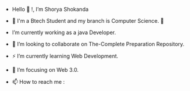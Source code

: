 -  Hello 👋 <coders/>!,  I’m Shorya Shokanda

-  🔭 I'm a Btech Student and my branch is Computer Science.
🌱 
-  I’m currently working as a java Developer.

-  👬 I’m looking to collaborate on The-Complete  Preparation Repository.

- ⚡ I’m currently learning Web Development.

- 🎯 I’m focusing on Web 3.0.

- 📫 How to reach me :

<!---
SHORYASHOKANDA/SHORYASHOKANDA is a ✨ special ✨ repository because its `README.md` (this file) appears on your GitHub profile.
You can click the Preview link to take a look at your changes.
--->
